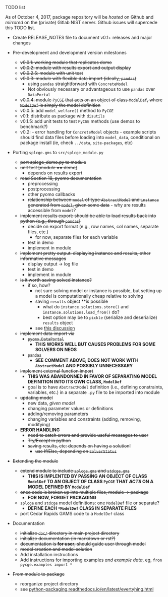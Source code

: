 TODO list

As of October 4, 2017, package repository will be *hosted* on Github and *mirrored* on the
(private) Gitlab NIST server. Github issues will supercede this TODO list.

- Create RELEASE_NOTES file to document v0.1+ releases and major changes

- Pre-development and development version milestones 
     - ~~v0.0.1: working module that replicates demo~~
     - ~~v0.0.2: module with results export and output display~~
     - ~~v0.0.2.5: module with unit test~~
     - ~~v0.0.3: module with flexible data import (ideally, `pandas`)~~
        - using `pandas` straightforward with `ConcreteModel`
        - Not obviously necessary or advantageous to use `pandas` over `DataPortal`
     - ~~v0.0.4: module `PyCGE` that acts on an object of class `ModelDef`, where `ModelDef`
      is simply the model definition~~
     - v0.0.5: add `model_welfare()` method to `PyCGE`
     - v0.1: distribute as package with `disutils` 
     - v0.1.5: add unit tests to test `PyCGE` methods (use demos to benchmark?)
     - v0.2: 
            - error handling for `ConcreteModel` objects
            - example scripts should find data files before loading into `model_data`,
              conditional on package install (ie, check `../data`, `site-packages`, etc)

- Porting `splcge.gms` to `src/splcge_module.py`
     - ~~port splcge_demo.py to module~~
     - ~~unit test [module == demo]~~
          - depends on results export
     - ~~read Section 18, pyomo documentation~~
          - preprocessing
          - postprocessing
          - other pyomo callbacks
          - ~~relationship between `model` of type `AbstractModel` and 
            `instance` generated from `model`, given some data~~ 
                 - why are results accessible from `model`?
     - ~~implement results export: should be able to load results back into
       python (e.g., through `pandas`)~~
          - decide on export format (e.g., row names, col names, separate files, etc.)
               - for now, separate files for each variable
          - test in demo
          - implement in module
     - ~~implement pretty output: displaying instance and results, other informative
       messages~~
          - display output -> log file
          - test in demo
          - implement in module
     - ~~is it worth saving solved instance?~~
          - if so, how?
               - not sure solving model or instance is possible, but setting up a 
                 model is computationally cheap relative to solving
               - saving `results` object **is possible
                    - what do `instance.solutions.store()` and `instance.solutions.load_from()`
                      do?
                    - best option may be to `pickle` (serialize and deserialize) 
                      `results` object
               - see [this discussion](https://groups.google.com/d/msg/pyomo-forum/I6yuGnGl13c/lbr44a5HDAAJ)
     - ~~implement data import via~~
          - ~~`pyomo.DataPortal`~~
             - **THIS WORKS WELL BUT CAUSES PROBLEMS FOR SOME SOLVERS ON NEOS**
          - ~~`pandas`~~
             - **SEE COMMENT ABOVE; DOES NOT WORK WITH `AbstractModel` AND POSSIBLY UNNECESSARY**
     - ~~implement external function import~~
          - **THIS WAS ABANDONNED IN FAVOR OF SEPARATING MODEL DEFINITION INTO ITS OWN
          CLASS, `ModelDef`**
          - goal is to have `AbstractModel` definition (i.e., defining constraints,
            variables, etc.) in a separate `.py` file to be imported into module
     - ~~updating model~~
          - new data, *given model*
          - changing parameter values or definitions
          - adding/removing parameters
          - changing variables and constraints (adding, removing, modifying)
     - **ERROR HANDLING**
          - ~~need to catch errors and provide useful messages to user~~
          - ~~Try/Except in python~~
          - ~~saving results, etc: depends on having a solution!~~
               - ~~use If/Else, depending on `SolverStatus`~~

- ~~Extending the module~~
     - ~~extend module to include `splcge.gms` and `stdcge.gms`~~
         - **THIS IS IMPLENTED BY PASSING AN OBJECT OF CLASS `ModelDef` TO AN OBJECT
         OF CLASS `PyCGE` THAT *ACTS* ON A MODEL DEFINED BY `ModelDef`**
     - ~~once code is broken up into multiple files, module -> package~~
         - **FOR NOW, FORGET PACKAGING**
     - `splcge` and `stdcge` model definitions: one `ModelDef` file or separate?
         - **DEFINE EACH `*ModelDef` CLASS IN SEPARATE FILES**
     - port Cedar Rapids GAMS code to a `ModelDef` class

- Documentation
     - ~~initialize `doc/` directory in main project directory~~
     - ~~initialize documentation (in markdown or rst?)~~
     - ~~documentation is **for user**, should guide user through model~~
     - ~~model creation and model solution~~
     - Add installation instructions
     - Add instructions for importing examples *and example data*, eg, `from pycge.examples import *`

- ~~From module to package~~
     - reorganize project directory
     - see [python-packaging.readthedocs.io/en/latest/evertyhing.html](python-packaging.readthedocs.io/en/latest/evertyhing.html)

